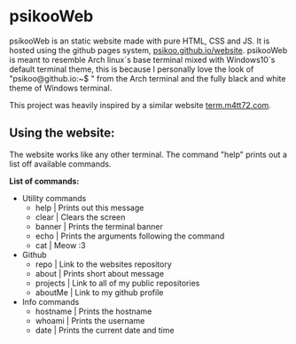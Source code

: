 
# psikooWeb

psikooWeb is an static website made with pure HTML, CSS and JS. It is hosted using the github pages system, [psikoo.github.io/website](https://psikoo.github.io/website/). psikooWeb is meant to resemble Arch linux´s base terminal mixed with Windows10´s default terminal theme, this is because I personally love the look of "psikoo[]()@github.io:~$ " from the Arch terminal and the fully black and white theme of Windows terminal.

This project was heavily inspired by a similar website [term.m4tt72.com](https://term.m4tt72.com/).

## Using the website:

The website works like any other terminal. The command "help" prints out a list off available commands.

**List of commands:**

- Utility commands
    - help          | Prints out this message
    - clear         | Clears the screen
    - banner        | Prints the terminal banner
    - echo          | Prints the arguments following the command
    - cat           | Meow :3
- Github
    - repo          | Link to the websites repository
    - about         | Prints short about message
    - projects      | Link to all of my public repositories
    - aboutMe       | Link to my github profile
- Info commands     
    - hostname      | Prints the hostname
    - whoami        | Prints the username
    - date          | Prints the current date and time
